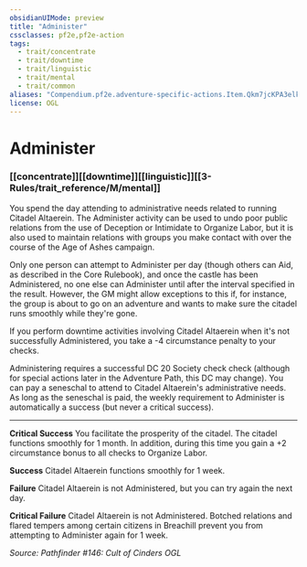 ```yaml
---
obsidianUIMode: preview
title: "Administer"
cssclasses: pf2e,pf2e-action
tags:
  - trait/concentrate
  - trait/downtime
  - trait/linguistic
  - trait/mental
  - trait/common
aliases: "Compendium.pf2e.adventure-specific-actions.Item.Qkm7jcKPA3elk9Nx"
license: OGL
---
```

# Administer

### [[concentrate]][[downtime]][[linguistic]][[3-Rules/trait_reference/M/mental]]






You spend the day attending to administrative needs related to running Citadel Altaerein. The Administer activity can be used to undo poor public relations from the use of Deception or Intimidate to Organize Labor, but it is also used to maintain relations with groups you make contact with over the course of the Age of Ashes campaign.

Only one person can attempt to Administer per day (though others can Aid, as described in the Core Rulebook), and once the castle has been Administered, no one else can Administer until after the interval specified in the result. However, the GM might allow exceptions to this if, for instance, the group is about to go on an adventure and wants to make sure the citadel runs smoothly while they're gone.

If you perform downtime activities involving Citadel Altaerein when it's not successfully Administered, you take a -4 circumstance penalty to your checks.

Administering requires a successful DC 20 Society check check (although for special actions later in the Adventure Path, this DC may change). You can pay a seneschal to attend to Citadel Altaerein's administrative needs. As long as the seneschal is paid, the weekly requirement to Administer is automatically a success (but never a critical success).

* * *

**Critical Success** You facilitate the prosperity of the citadel. The citadel functions smoothly for 1 month. In addition, during this time you gain a +2 circumstance bonus to all checks to Organize Labor.

**Success** Citadel Altaerein functions smoothly for 1 week.

**Failure** Citadel Altaerein is not Administered, but you can try again the next day.

**Critical Failure** Citadel Altaerein is not Administered. Botched relations and flared tempers among certain citizens in Breachill prevent you from attempting to Administer again for 1 week.

*Source: Pathfinder #146: Cult of Cinders*
*OGL*